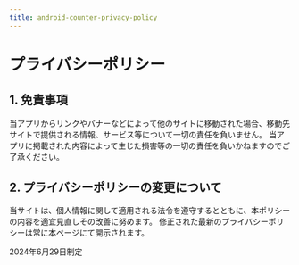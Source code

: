 ```yaml
---
title: android-counter-privacy-policy
---
```


# プライバシーポリシー
 
## 1. 免責事項
当アプリからリンクやバナーなどによって他のサイトに移動された場合、移動先サイトで提供される情報、サービス等について一切の責任を負いません。
当アプリに掲載された内容によって生じた損害等の一切の責任を負いかねますのでご了承ください。
  
## 2. プライバシーポリシーの変更について
当サイトは、個人情報に関して適用される法令を遵守するとともに、本ポリシーの内容を適宜見直しその改善に努めます。
修正された最新のプライバシーポリシーは常に本ページにて開示されます。

2024年6月29日制定

